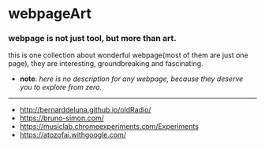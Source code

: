 # webpageArt
### webpage is not just tool, but more than art.
this is one collection about wonderful webpage(most of them are just one page), they are interesting, groundbreaking and fascinating.
- **note**: *here is no description for any webpage, because they deserve you to explore from zero.*
---
- http://bernarddeluna.github.io/oldRadio/
- https://bruno-simon.com/
- https://musiclab.chromeexperiments.com/Experiments
- https://atozofai.withgoogle.com/
